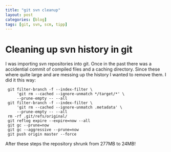```yaml
---
title: "git svn cleanup"
layout: post
categories: [blog]
tags: [git, svn, scm, tipp]
---
```


# Cleaning up svn history in git

I was importing svn repositories into git. Once in the past
there was a accidential commit of compiled files and a caching
directory. Since these where quite large and are messing up the
history I wanted to remove them. I did it this way:

     git filter-branch -f --index-filter \
         'git rm --cached --ignore-unmatch */target/*' \
         --prune-empty -- --all
     git filter-branch -f --index-filter \
         'git rm --cached --ignore-unmatch .metadata' \ 
         --prune-empty -- --all
     rm -rf .git/refs/original/
     git reflog expire --expire=now --all
     git gc --prune=now
     git gc --aggressive --prune=now
     git push origin master --force

After these steps the repository shrunk from 277MB to 24MB!


